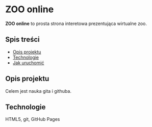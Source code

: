 # ZOO online
**ZOO online** to prosta strona interetowa prezentująca wirtualne zoo.

## Spis treści
- [Opis projektu](#opis-projektu)
- [Technologie](#technologie)
- [Jak uruchomić](#jak-uruchomić)

 ## Opis projektu
 Celem jest nauka gita i githuba.

 ## Technologie
 HTML5, git, GitHub Pages
